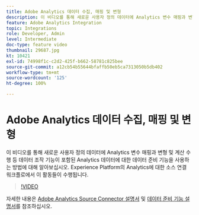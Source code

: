 ```yaml
---
title: Adobe Analytics 데이터 수집, 매핑 및 변형
description: 이 비디오를 통해 새로운 사용자 정의 데이터에 Analytics 변수 매핑과 변형 및 계산 수행 등 데이터 조작 기능이 포함된 Analytics 데이터에 대한 데이터 준비 기능을 사용하는 방법에 대해 알아보십시오. Experience Platform의 Analytics에 대한 소스 연결 워크플로에서 이 활동들이 수행됩니다.
feature: Adobe Analytics Integration
topic: Integrations
role: Developer, Admin
level: Intermediate
doc-type: feature video
thumbnail: 29687.jpg
kt: 10421
exl-id: 74998f1c-c2d2-425f-b662-58781c825bee
source-git-commit: a12cb54b55644bfaffb50eb5ca7313050b5db402
workflow-type: tm+mt
source-wordcount: '125'
ht-degree: 100%

---
```


# Adobe Analytics 데이터 수집, 매핑 및 변형

이 비디오를 통해 새로운 사용자 정의 데이터에 Analytics 변수 매핑과 변형 및 계산 수행 등 데이터 조작 기능이 포함된 Analytics 데이터에 대한 데이터 준비 기능을 사용하는 방법에 대해 알아보십시오. Experience Platform의 Analytics에 대한 소스 연결 워크플로에서 이 활동들이 수행됩니다.

>[!VIDEO](https://video.tv.adobe.com/v/29687?quality=12&learn=on)

자세한 내용은 [Adobe Analytics Source Connector 설명서](https://experienceleague.adobe.com/docs/experience-platform/sources/ui-tutorials/create/adobe-applications/analytics.html?lang=ko) 및 [데이터 준비 기능 설명서](https://experienceleague.adobe.com/docs/experience-platform/data-prep/functions.html?lang=ko)를 참조하십시오.
